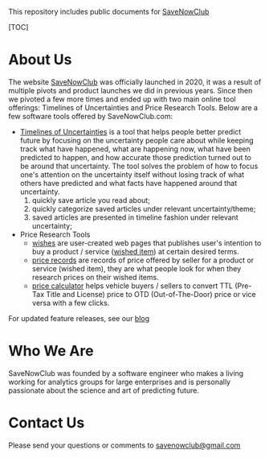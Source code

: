 This repository includes public documents for [SaveNowClub](https://savenowclub.com)

[TOC]

# About Us

The website [SaveNowClub](https://savenowclub.com) was officially launched in 2020, it was a result of multiple pivots and product launches we did in previous years.  Since then we pivoted a few more times and ended up with two main online tool offerings: Timelines of Uncertainties and Price Research Tools.  Below are a few software tools offered by SaveNowClub.com:

* [Timelines of Uncertainties](/timeline) is a tool that helps people better predict future by focusing on the uncertainty people care about while keeping track what have happened, what are happening now, what have been predicted to happen, and how accurate those prediction turned out to be around that uncertainty.  The tool solves the problem of how to focus one's attention on the uncertainty itself without losing track of what others have predicted and what facts have happened around that uncertainty.
    1. quickly save article you read about; 
    1. quickly categorize saved articles under relevant uncertainty/theme; 
    1. saved articles are presented in timeline fashion under relevant uncertainty;
* Price Research Tools
    * [wishes](/docs/2371/tutorial-buying-groups-and-price-records#what-is-wish) are  user-created web pages that publishes user's intention to buy a product / service ([wished item](/docs/2371/tutorial-buying-groups-and-price-records#what-is-wished-item)) at certain desired terms. 
    * [price records](/docs/2371/tutorial-buying-projects-and-price-records#what-is-price-record) are records of price offered by seller for a product or service (wished item), they are what people look for when they research prices on their wished items.
    * [price calculator](/web/ttl-otd-price-converter)  helps vehicle buyers / sellers to convert TTL (Pre-Tax Title and License) price to OTD (Out-of-The-Door) price or vice versa with a few clicks.

For updated feature releases, see our [blog](http://blog.savenowclub.com/)

# Who We Are

SaveNowClub was founded by a software engineer who makes a living working for analytics groups for large enterprises and is personally passionate about the science and art of predicting future. 

# Contact Us

Please send your questions or comments to <a href="mailto: savenowclub@gmail.com">savenowclub@gmail.com</a>